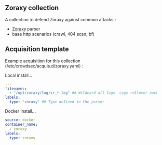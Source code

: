 ## Zoraxy collection

A collection to defend Zoraxy against common attacks :
 - [Zoraxy](https://github.com/tobychui/zoraxy) parser
 - base http scenarios (crawl, 404 scan, bf)

## Acquisition template

Example acquisition for this collection (/etc/crowdsec/acquis.d/zoraxy.yaml) :

Local install...
```yaml
---
filenames:
  - "/opt/zoraxy/log/zr_*.log" ## Wildcard all logs. Logs rollover each month.
labels:
  type: "zoraxy" ## Type defined in the parser
```

Docker install...
```yaml
source: docker
container_name:
  - zoraxy
labels:
  type: zoraxy
```

